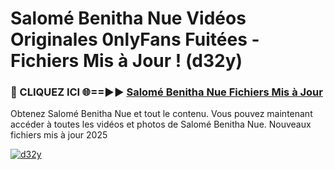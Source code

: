 # Salomé Benitha Nue Vidéos Originales 0nlyFans Fuitées - Fichiers Mis à Jour ! (d32y)

<h3>🔴 CLIQUEZ ICI 🌐==►► <a href="https://tinyurl.com/2pmr4ezf" rel="nofollow">Salomé Benitha Nue Fichiers Mis à Jour</a></h3>

Obtenez Salomé Benitha Nue et tout le contenu. Vous pouvez maintenant accéder à toutes les vidéos et photos de Salomé Benitha Nue. Nouveaux fichiers mis à jour 2025

[![d32y](https://i.imgur.com/6SNvagu.gif)](https://tinyurl.com/2pmr4ezf)
